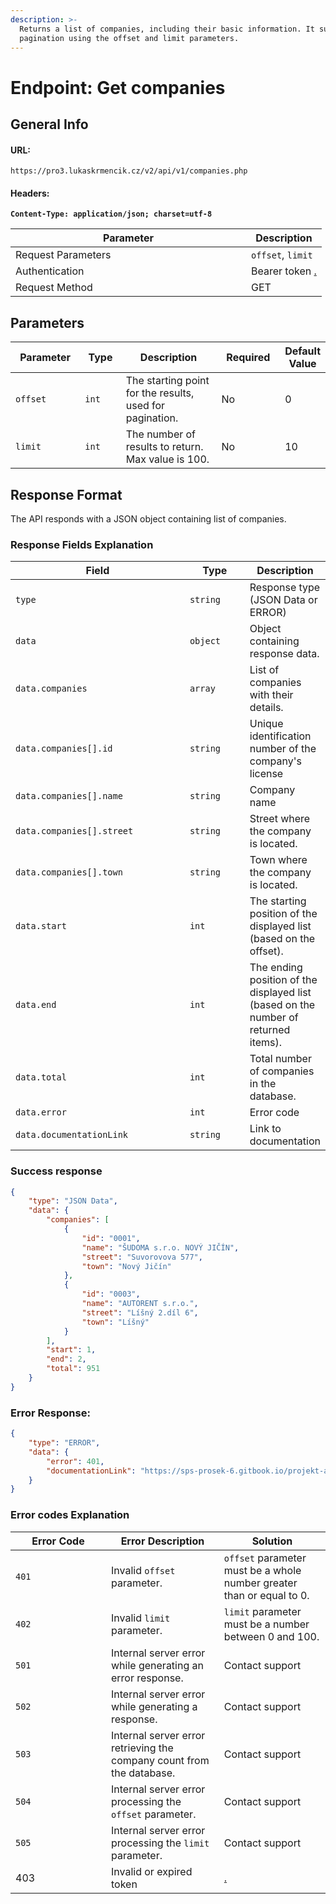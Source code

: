 ```yaml
---
description: >-
  Returns a list of companies, including their basic information. It supports
  pagination using the offset and limit parameters.
---
```


# Endpoint: Get companies

## General Info

#### URL:

```url
https://pro3.lukaskrmencik.cz/v2/api/v1/companies.php
```

#### Headers:

<pre class="language-javascript"><code class="lang-javascript"><strong>Content-Type: application/json; charset=utf-8
</strong></code></pre>

<table><thead><tr><th width="361">Parameter</th><th>Description</th></tr></thead><tbody><tr><td>Request Parameters</td><td><code>offset</code>, <code>limit</code></td></tr><tr><td>Authentication</td><td>Bearer token <a data-mention href="./">.</a></td></tr><tr><td>Request Method</td><td>GET</td></tr></tbody></table>

## Parameters

<table><thead><tr><th width="133">Parameter</th><th width="77">Type</th><th width="258">Description</th><th width="127">Required</th><th data-type="number">Default Value</th></tr></thead><tbody><tr><td><code>offset</code></td><td><code>int</code></td><td>The starting point for the results, used for pagination.</td><td>No</td><td>0</td></tr><tr><td><code>limit</code></td><td><code>int</code></td><td>The number of results to return. Max value is 100.</td><td>No</td><td>10</td></tr></tbody></table>

## **Response Format**

The API responds with a JSON object containing list of companies.

### **Response Fields Explanation**

<table><thead><tr><th width="358">Field</th><th width="119">Type</th><th>Description</th></tr></thead><tbody><tr><td><code>type</code></td><td><code>string</code></td><td>Response type (JSON Data or ERROR)</td></tr><tr><td><code>data</code></td><td><code>object</code></td><td>Object containing response data.</td></tr><tr><td><code>data.companies</code></td><td><code>array</code></td><td>List of companies with their details.</td></tr><tr><td><code>data.companies[].id</code></td><td><code>string</code></td><td>Unique identification number of the company's license</td></tr><tr><td><code>data.companies[].name</code></td><td><code>string</code></td><td>Company name</td></tr><tr><td><code>data.companies[].street</code></td><td><code>string</code></td><td>Street where the company is located.</td></tr><tr><td><code>data.companies[].town</code></td><td><code>string</code></td><td>Town where the company is located.</td></tr><tr><td><code>data.start</code></td><td><code>int</code></td><td>The starting position of the displayed list (based on the offset).</td></tr><tr><td><code>data.end</code></td><td><code>int</code></td><td>The ending position of the displayed list (based on the number of returned items).</td></tr><tr><td><code>data.total</code></td><td><code>int</code></td><td>Total number of companies in the database.</td></tr><tr><td><code>data.error</code></td><td><code>int</code></td><td>Error code</td></tr><tr><td><code>data.documentationLink</code></td><td><code>string</code></td><td>Link to documentation</td></tr></tbody></table>



### Success response

```json
{
    "type": "JSON Data",
    "data": {
        "companies": [
            {
                "id": "0001",
                "name": "ŠUDOMA s.r.o. NOVÝ JIČÍN",
                "street": "Suvorovova 577",
                "town": "Nový Jičín"
            },
            {
                "id": "0003",
                "name": "AUTORENT s.r.o.",
                "street": "Líšný 2.díl 6",
                "town": "Líšný"
            }
        ],
        "start": 1,
        "end": 2,
        "total": 951
    }
}
```



### **Error Response:**

```json
{
    "type": "ERROR",
    "data": {
        "error": 401,
        "documentationLink": "https://sps-prosek-6.gitbook.io/projekt-api/endpoint-get-companies"
    }
}
```



### **Error codes Explanation**

<table><thead><tr><th width="137">Error Code</th><th>Error Description</th><th>Solution</th></tr></thead><tbody><tr><td><code>401</code></td><td>Invalid <code>offset</code> parameter. </td><td><code>offset</code> parameter must be a whole number greater than or equal to 0.</td></tr><tr><td><code>402</code></td><td>Invalid <code>limit</code> parameter. </td><td><code>limit</code> parameter must be a number between 0 and 100.</td></tr><tr><td><code>501</code></td><td>Internal server error while generating an error response.</td><td>Contact support</td></tr><tr><td><code>502</code></td><td>Internal server error while generating a response.</td><td>Contact support</td></tr><tr><td><code>503</code></td><td>Internal server error retrieving the company count from the database.</td><td>Contact support</td></tr><tr><td><code>504</code></td><td>Internal server error processing the <code>offset</code> parameter.</td><td>Contact support</td></tr><tr><td><code>505</code></td><td>Internal server error processing the <code>limit</code> parameter.</td><td>Contact support</td></tr><tr><td>403</td><td>Invalid or expired token</td><td><a data-mention href="./">.</a></td></tr></tbody></table>

